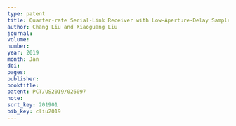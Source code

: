 ```yaml
---
type: patent
title: Quarter-rate Serial-Link Receiver with Low-Aperture-Delay Samplers
author: Chang Liu and Xiaoguang Liu
journal:
volume:
number:
year: 2019
month: Jan
doi:
pages:
publisher:
booktitle:
patent: PCT/US2019/026097
note:
sort_key: 201901
bib_key: cliu2019
---
```

